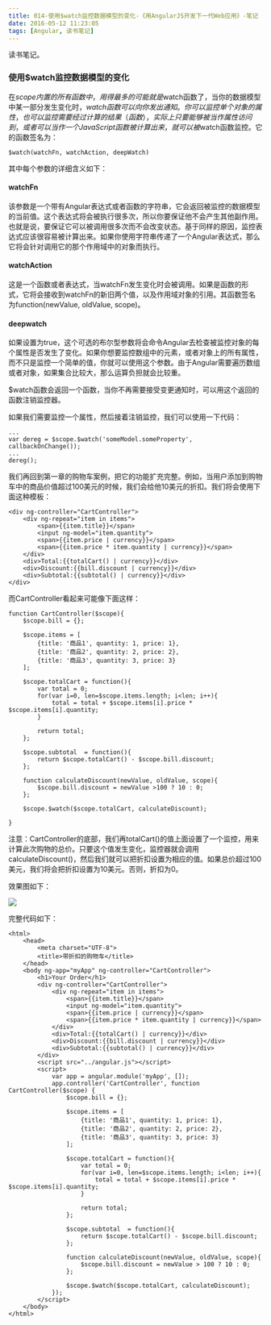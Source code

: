 ```yaml
---
title: 014-使用$watch监控数据模型的变化-《用AngularJS开发下一代Web应用》-笔记
date: 2016-05-12 11:23:05
tags: [Angular, 读书笔记]
---
```

读书笔记。
<!--more-->

### 使用$watch监控数据模型的变化

在$scope内置的所有函数中，用得最多的可能就是$watch函数了，当你的数据模型中某一部分发生变化时，$watch函数可以向你发出通知。你可以监控单个对象的属性，也可以监控需要经过计算的结果（函数），实际上只要能够被当作属性访问到，或者可以当作一个JavaScript函数被计算出来，就可以被$watch函数监控。它的函数签名为：

```
$watch(watchFn, watchAction, deepWatch)
```

其中每个参数的详细含义如下：

#### watchFn

该参数是一个带有Angular表达式或者函数的字符串，它会返回被监控的数据模型的当前值。这个表达式将会被执行很多次，所以你要保证他不会产生其他副作用。也就是说，要保证它可以被调用很多次而不会改变状态。基于同样的原因，监控表达式应该很容易被计算出来。如果你使用字符串传递了一个Angular表达式，那么它将会针对调用它的那个作用域中的对象而执行。

#### watchAction

这是一个函数或者表达式，当watchFn发生变化时会被调用。如果是函数的形式，它将会接收到watchFn的新旧两个值，以及作用域对象的引用。其函数签名为function(newValue, oldValue, scope)。

#### deepwatch

如果设置为true，这个可选的布尔型参数将会命令Angular去检查被监控对象的每个属性是否发生了变化。如果你想要监控数组中的元素，或者对象上的所有属性，而不只是监控一个简单的值，你就可以使用这个参数。由于Angular需要遍历数组或者对象，如果集合比较大，那么运算负担就会比较重。

$watch函数会返回一个函数，当你不再需要接受变更通知时，可以用这个返回的函数注销监控器。

如果我们需要监控一个属性，然后接着注销监控，我们可以使用一下代码：

```
...
var dereg = $scope.$watch('someModel.someProperty', callbackOnChange());
...
dereg();
```

我们再回到第一章的购物车案例，把它的功能扩充完整。例如，当用户添加到购物车中的商品价值超过100美元的时候，我们会给他10美元的折扣。我们将会使用下面这种模板：

```
<div ng-controller="CartController">
	<div ng-repeat="item in items">
		<span>{{item.title}}</span>
		<input ng-model="item.quantity">
		<span>{{item.price | currency}}</span>
		<span>{{item.price * item.quantity | currency}}</span>
	</div>
	<div>Total:{{totalCart() | currency}}</div>
	<div>Discount:{{bill.discount | currency}}</div>
	<div>Subtotal:{{subtotal() | currency}}</div>
</div>
```

而CartController看起来可能像下面这样：

```
function CartController($scope){
	$scope.bill = {};

	$scope.items = [
		{title: '商品1', quantity: 1, price: 1},
		{title: '商品2', quantity: 2, price: 2},
		{title: '商品3', quantity: 3, price: 3}
	];

	$scope.totalCart = function(){
		var total = 0;
		for(var i=0, len=$scope.items.length; i<len; i++){
			total = total + $scope.items[i].price * $scope.items[i].quantity;
		}

		return total;
	};
	
	$scope.subtotal  = function(){
		return $scope.totalCart() - $scope.bill.discount;
	};

	function calculateDiscount(newValue, oldValue, scope){
		$scope.bill.discount = newValue >100 ? 10 : 0;
	};

	$scope.$watch($scope.totalCart, calculateDiscount);

}
```

注意：CartController的底部，我们再totalCart()的值上面设置了一个监控，用来计算此次购物的总价。只要这个值发生变化，监控器就会调用calculateDiscount()，然后我们就可以把折扣设置为相应的值。如果总价超过100美元，我们将会把折扣设置为10美元。否则，折扣为0。

效果图如下：

![](http://7xtoaz.com2.z0.glb.clouddn.com/xigua_angular_006)

完整代码如下：

```
<html>
	<head>
		<meta charset="UTF-8">
		<title>带折扣的购物车</title>
	</head>
	<body ng-app="myApp" ng-controller="CartController">
		<h1>Your Order</h1>
		<div ng-controller="CartController">
			<div ng-repeat="item in items">
				<span>{{item.title}}</span>
				<input ng-model="item.quantity">
				<span>{{item.price | currency}}</span>
				<span>{{item.price * item.quantity | currency}}</span>
			</div>
			<div>Total:{{totalCart() | currency}}</div>
			<div>Discount:{{bill.discount | currency}}</div>
			<div>Subtotal:{{subtotal() | currency}}</div>
		</div>
		<script src="../angular.js"></script>
		<script>
			var app = angular.module('myApp', []);
			app.controller('CartController', function CartController($scope) {
				$scope.bill = {};

				$scope.items = [
					{title: '商品1', quantity: 1, price: 1},
					{title: '商品2', quantity: 2, price: 2},
					{title: '商品3', quantity: 3, price: 3}
				];

				$scope.totalCart = function(){
					var total = 0;
					for(var i=0, len=$scope.items.length; i<len; i++){
						total = total + $scope.items[i].price * $scope.items[i].quantity;
					}

					return total;
				};
				
				$scope.subtotal  = function(){
					return $scope.totalCart() - $scope.bill.discount;
				};

				function calculateDiscount(newValue, oldValue, scope){
					$scope.bill.discount = newValue > 100 ? 10 : 0;
				};

				$scope.$watch($scope.totalCart, calculateDiscount);
			});
		</script>
	</body>
</html>
```

